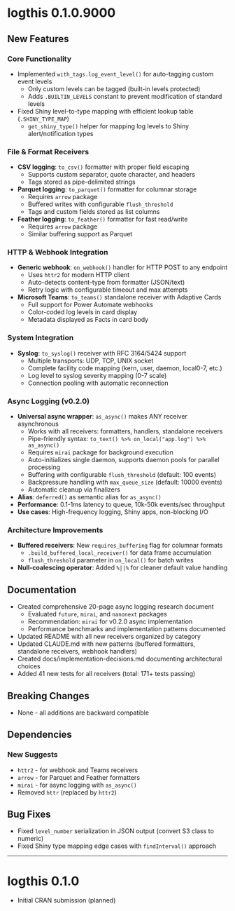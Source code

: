 # logthis 0.1.0.9000

## New Features

### Core Functionality
* Implemented `with_tags.log_event_level()` for auto-tagging custom event levels
  - Only custom levels can be tagged (built-in levels protected)
  - Adds `.BUILTIN_LEVELS` constant to prevent modification of standard levels
* Fixed Shiny level-to-type mapping with efficient lookup table (`.SHINY_TYPE_MAP`)
  - `get_shiny_type()` helper for mapping log levels to Shiny alert/notification types

### File & Format Receivers
* **CSV logging**: `to_csv()` formatter with proper field escaping
  - Supports custom separator, quote character, and headers
  - Tags stored as pipe-delimited strings
* **Parquet logging**: `to_parquet()` formatter for columnar storage
  - Requires `arrow` package
  - Buffered writes with configurable `flush_threshold`
  - Tags and custom fields stored as list columns
* **Feather logging**: `to_feather()` formatter for fast read/write
  - Requires `arrow` package
  - Similar buffering support as Parquet

### HTTP & Webhook Integration
* **Generic webhook**: `on_webhook()` handler for HTTP POST to any endpoint
  - Uses `httr2` for modern HTTP client
  - Auto-detects content-type from formatter (JSON/text)
  - Retry logic with configurable timeout and max attempts
* **Microsoft Teams**: `to_teams()` standalone receiver with Adaptive Cards
  - Full support for Power Automate webhooks
  - Color-coded log levels in card display
  - Metadata displayed as Facts in card body

### System Integration
* **Syslog**: `to_syslog()` receiver with RFC 3164/5424 support
  - Multiple transports: UDP, TCP, UNIX socket
  - Complete facility code mapping (kern, user, daemon, local0-7, etc.)
  - Log level to syslog severity mapping (0-7 scale)
  - Connection pooling with automatic reconnection

### Async Logging (v0.2.0)
* **Universal async wrapper**: `as_async()` makes ANY receiver asynchronous
  - Works with all receivers: formatters, handlers, standalone receivers
  - Pipe-friendly syntax: `to_text() %>% on_local("app.log") %>% as_async()`
  - Requires `mirai` package for background execution
  - Auto-initializes single daemon, supports daemon pools for parallel processing
  - Buffering with configurable `flush_threshold` (default: 100 events)
  - Backpressure handling with `max_queue_size` (default: 10000 events)
  - Automatic cleanup via finalizers
* **Alias**: `deferred()` as semantic alias for `as_async()`
* **Performance**: 0.1-1ms latency to queue, 10k-50k events/sec throughput
* **Use cases**: High-frequency logging, Shiny apps, non-blocking I/O

### Architecture Improvements
* **Buffered receivers**: New `requires_buffering` flag for columnar formats
  - `.build_buffered_local_receiver()` for data frame accumulation
  - `flush_threshold` parameter in `on_local()` for batch writes
* **Null-coalescing operator**: Added `%||%` for cleaner default value handling

## Documentation
* Created comprehensive 20-page async logging research document
  - Evaluated `future`, `mirai`, and `nanonext` packages
  - Recommendation: `mirai` for v0.2.0 async implementation
  - Performance benchmarks and implementation patterns documented
* Updated README with all new receivers organized by category
* Updated CLAUDE.md with new patterns (buffered formatters, standalone receivers, webhook handlers)
* Created docs/implementation-decisions.md documenting architectural choices
* Added 41 new tests for all receivers (total: 171+ tests passing)

## Breaking Changes

* None - all additions are backward compatible

## Dependencies

### New Suggests
* `httr2` - for webhook and Teams receivers
* `arrow` - for Parquet and Feather formatters
* `mirai` - for async logging with `as_async()`
* Removed `httr` (replaced by `httr2`)

## Bug Fixes

* Fixed `level_number` serialization in JSON output (convert S3 class to numeric)
* Fixed Shiny type mapping edge cases with `findInterval()` approach

---

# logthis 0.1.0

* Initial CRAN submission (planned)